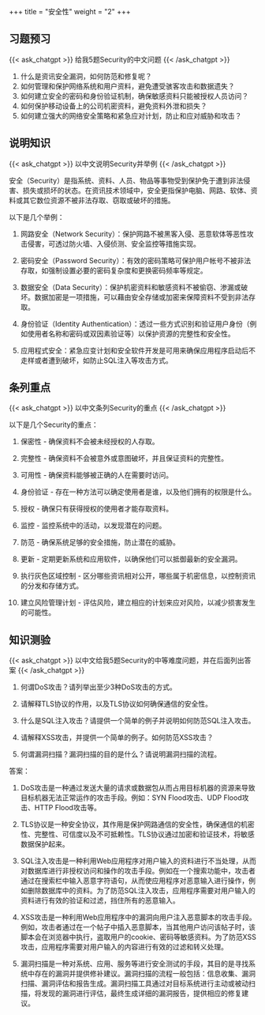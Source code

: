 +++
title = "安全性"
weight = "2"
+++
## 习题预习
{{< ask_chatgpt >}}
给我5题Security的中文问题
{{< /ask_chatgpt >}}



1. 什么是资讯安全漏洞，如何防范和修复呢？
2. 如何管理和保护网络系统和用户资料，避免遭受骇客攻击和数据遗失？
3. 如何建立安全的密码和身份验证机制，确保敏感资料只能被授权人员访问？
4. 如何保护移动设备上的公司机密资料，避免资料外泄和损失？
5. 如何建立强大的网络安全策略和紧急应对计划，防止和应对威胁和攻击？   

## 说明知识
{{< ask_chatgpt >}}
以中文说明Security并举例
{{< /ask_chatgpt >}}



安全（Security）是指系统、资料、人员、物品等事物受到保护免于遭到非法侵害、损失或损坏的状态。在资讯技术领域中，安全更指保护电脑、网路、软体、资料或其它数位资源不被非法存取、窃取或破坏的措施。

以下是几个举例：

1. 网路安全（Network Security）：保护网路不被黑客入侵、恶意软体等恶性攻击侵害，可透过防火墙、入侵侦测、安全监控等措施实现。

2. 密码安全（Password Security）：有效的密码策略可保护用户帐号不被非法存取，如强制设置必要的密码复杂度和更换密码频率等规定。 

3. 数据安全（Data Security）：保护机密资料和敏感资料不被偷窃、渗漏或破坏。数据加密是一项措施，可以藉由安全存储或加密来保障资料不受到非法存取。

4. 身份验证（Identity Authentication）：透过一些方式识别和验证用户身份（例如使用者名称和密码或双因素验证等）以保护资源的完整性和安全性。

5. 应用程式安全：紧急应变计划和安全软件开发是可用来确保应用程序启动后不走样或者遭到破坏，如防止SQL注入等攻击方式。   

## 条列重点
{{< ask_chatgpt >}}
以中文条列Security的重点
{{< /ask_chatgpt >}}



以下是几个Security的重点：

1. 保密性 - 确保资料不会被未经授权的人存取。

2. 完整性 - 确保资料不会被意外或意图破坏，并且保证资料的完整性。

3. 可用性 - 确保资料能够被正确的人在需要时访问。

4. 身份验证 - 存在一种方法可以确定使用者是谁，以及他们拥有的权限是什么。

5. 授权 - 确保只有获得授权的使用者才能存取资料。

6. 监控 - 监控系统中的活动，以发现潜在的问题。

7. 防范 - 确保系统足够的安全措施，防止潜在的威胁。

8. 更新 - 定期更新系统和应用软件，以确保他们可以抵御最新的安全漏洞。

9. 执行灰色区域控制 - 区分哪些资讯相对公开，哪些属于机密信息，以控制资讯的分发和存储方式。

10. 建立风险管理计划 - 评估风险，建立相应的计划来应对风险，以减少损害发生的可能性。   

## 知识测验
{{< ask_chatgpt >}}
以中文给我5题Security的中等难度问题，并在后面列出答案
{{< /ask_chatgpt >}}

1. 何谓DoS攻击？请列举出至少3种DoS攻击的方式。

2. 请解释TLS协议的作用，以及TLS协议如何确保通信的安全性。

3. 什么是SQL注入攻击？请提供一个简单的例子并说明如何防范SQL注入攻击。

4. 请解释XSS攻击，并提供一个简单的例子。如何防范XSS攻击？

5. 何谓漏洞扫描？漏洞扫描的目的是什么？请说明漏洞扫描的流程。

答案：

1. DoS攻击是一种通过发送大量的请求或数据包从而占用目标机器的资源来导致目标机器无法正常运作的攻击手段。例如：SYN Flood攻击、UDP Flood攻击、HTTP Flood攻击等。

2. TLS协议是一种安全协议，其作用是保护网路通信的安全性，确保通信的机密性、完整性、可信度以及不可抵赖性。TLS协议通过加密和验证技术，将敏感数据保护起来。

3. SQL注入攻击是一种利用Web应用程序对用户输入的资料进行不当处理，从而对数据库进行非授权访问和操作的攻击手段。例如在一个搜索功能中，攻击者通过在搜索栏中输入恶意字符语句，从而使应用程序对恶意输入进行操作，例如删除数据库中的资料。为了防范SQL注入攻击，应用程序需要对用户输入的资料进行有效的验证和过滤，挡住所有的恶意输入。

4. XSS攻击是一种利用Web应用程序中的漏洞向用户注入恶意脚本的攻击手段。例如，攻击者通过在一个帖子中插入恶意脚本，当其他用户访问该帖子时，该脚本会在浏览器中执行，盗取用户的cookie、密码等敏感资料。为了防范XSS攻击，应用程序需要对用户输入的内容进行有效的过滤和转义处理。

5. 漏洞扫描是一种对系统、应用、服务等进行安全测试的手段，其目的是寻找系统中存在的漏洞并提供修补建议。漏洞扫描的流程一般包括：信息收集、漏洞扫描、漏洞评估和报告生成。漏洞扫描工具通过对目标系统进行主动或被动扫描，将发现的漏洞进行评估，最终生成详细的漏洞报告，提供相应的修复建议。   

